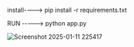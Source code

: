 install---->  pip install -r requirements.txt


RUN -----> python app.py



![Screenshot 2025-01-11 225417](https://github.com/user-attachments/assets/3947d9c9-6719-49bb-8acf-8d671781f329)
